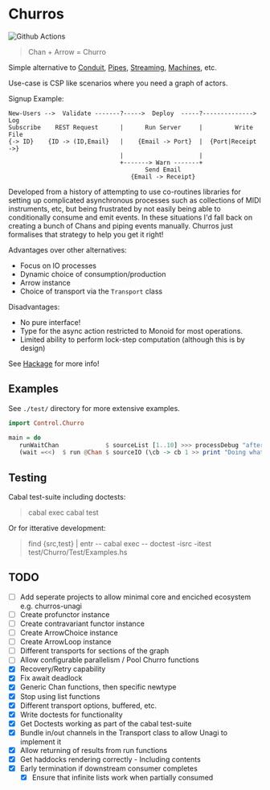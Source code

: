 # Churros

![Github Actions](https://github.com/sordina/churros/actions/workflows/test.yml/badge.svg)

> Chan + Arrow = Churro

Simple alternative to
   [Conduit](https://hackage.haskell.org/package/conduit),
   [Pipes](https://hackage.haskell.org/package/pipes),
   [Streaming](https://hackage.haskell.org/package/streaming),
   [Machines](https://hackage.haskell.org/package/machines), etc.

Use-case is CSP like scenarios where you need a graph of actors.

Signup Example:

```
New-Users -->  Validate -------?----->  Deploy  -----?--------------> Log
Subscribe    REST Request      |      Run Server     |         Write File
{-> ID}    {ID -> (ID,Email}   |    {Email -> Port}  |  {Port|Receipt ->}
                               |                     |
                               +-------> Warn -------+
                                      Send Email
                                  {Email -> Receipt}
```

Developed from a history of attempting to use co-routines libraries for setting up complicated asynchronous processes
such as collections of MIDI instruments, etc, but being frustrated by not easily being able to conditionally
consume and emit events. In these situations I'd fall back on creating a bunch of Chans and piping events manually.
Churros just formalises that strategy to help you get it right!

Advantages over other alternatives:

* Focus on IO processes
* Dynamic choice of consumption/production
* Arrow instance
* Choice of transport via the `Transport` class

Disadvantages:

* No pure interface!
* Type for the async action restricted to Monoid for most operations.
* Limited ability to perform lock-step computation (although this is by design)

See [Hackage](https://hackage.haskell.org/package/churros) for more info!

## Examples

See `./test/` directory for more extensive examples.

```haskell
import Control.Churro

main = do
   runWaitChan             $ sourceList [1..10] >>> processDebug "after source" >>> delay 1 {- seconds -} >>> arr succ >>> sinkPrint
   (wait =<<)  $ run @Chan $ sourceIO (\cb -> cb 1 >> print "Doing whatever!" >> cb 5) >>> filterC (> 3) >>> sinkIO print
```

## Testing

Cabal test-suite including doctests:

> cabal exec cabal test

Or for itterative development:

> find {src,test} | entr -- cabal exec -- doctest -isrc -itest test/Churro/Test/Examples.hs

## TODO

* [ ] Add seperate projects to allow minimal core and enciched ecosystem e.g. churros-unagi
* [ ] Create profunctor instance
* [ ] Create contravariant functor instance
* [ ] Create ArrowChoice instance
* [ ] Create ArrowLoop instance
* [ ] Different transports for sections of the graph
* [ ] Allow configurable parallelism / Pool Churro functions
* [x] Recovery/Retry capability
* [x] Fix await deadlock
* [x] Generic Chan functions, then specific newtype
* [x] Stop using list functions
* [x] Different transport options, buffered, etc.
* [x] Write doctests for functionality
* [x] Get Doctests working as part of the cabal test-suite
* [x] Bundle in/out channels in the Transport class to allow Unagi to implement it
* [x] Allow returning of results from run functions
* [x] Get haddocks rendering correctly - Including contents
* [x] Early termination if downstream consumer completes
    - [x] Ensure that infinite lists work when partially consumed
